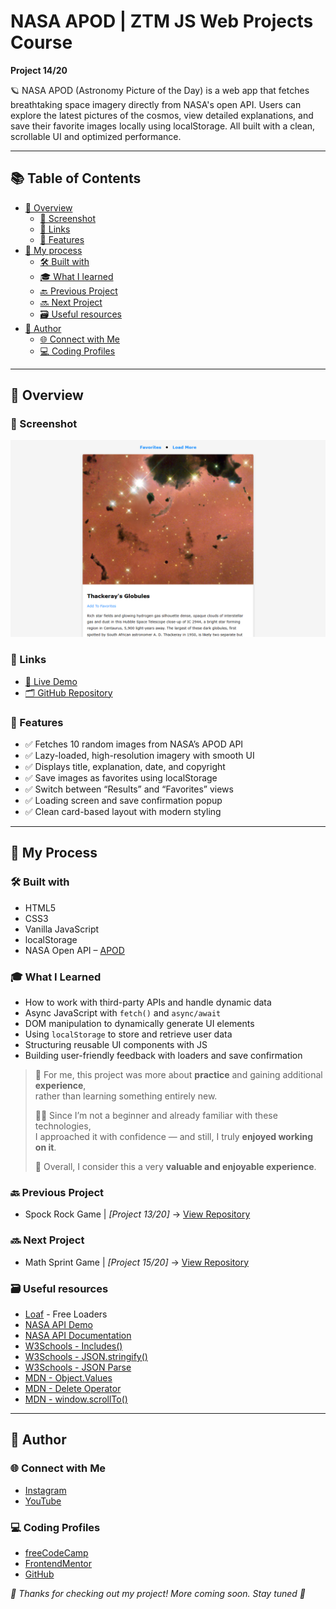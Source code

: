 # NASA APOD | ZTM JS Web Projects Course

**Project 14/20**

🪐 NASA APOD (Astronomy Picture of the Day) is a web app that fetches breathtaking space imagery directly from NASA's open API. Users can explore the latest pictures of the cosmos, view detailed explanations, and save their favorite images locally using localStorage. All built with a clean, scrollable UI and optimized performance.

---

## 📚 Table of Contents

- [🔎 Overview](#-overview)
  - [📸 Screenshot](#-screenshot)
  - [🔗 Links](#-links)
  - [📌 Features](#-features)
- [🧠 My process](#-my-process)
  - [🛠️ Built with](#️-built-with)
  - [🎓 What I learned](#-what-i-learned)
  - [🔙 Previous Project](#-previous-project)
  - [🔜 Next Project](#-next-project)
  - [🗃️ Useful resources](#️-useful-resources)
- [👤 Author](#-author)
  - [🌐 Connect with Me](#-connect-with-me)
  - [💻 Coding Profiles](#-coding-profiles)

---

## 🔎 Overview

### 📸 Screenshot

![Live Preview Screenshot](./assets/screenshot.jpg)

### 🔗 Links

 - [🔴 Live Demo](https://dalascript.github.io/nasa-apod/)
 - [🗂️ GitHub Repository](https://github.com/DalaScript/nasa-apod)

### 📌 Features

 - ✅ Fetches 10 random images from NASA’s APOD API
 - ✅ Lazy-loaded, high-resolution imagery with smooth UI
 - ✅ Displays title, explanation, date, and copyright
 - ✅ Save images as favorites using localStorage
 - ✅ Switch between “Results” and “Favorites” views
 - ✅ Loading screen and save confirmation popup
 - ✅ Clean card-based layout with modern styling

---

## 🧠 My Process

### 🛠️ Built with

 - HTML5
 - CSS3
 - Vanilla JavaScript
 - localStorage
 - NASA Open API – [APOD](https://api.nasa.gov/)

### 🎓 What I Learned

 - How to work with third-party APIs and handle dynamic data
 - Async JavaScript with `fetch()` and `async/await`
 - DOM manipulation to dynamically generate UI elements
 - Using `localStorage` to store and retrieve user data
 - Structuring reusable UI components with JS
 - Building user-friendly feedback with loaders and save confirmation

  > 🚀 For me, this project was more about **practice** and gaining additional **experience**,  
  > rather than learning something entirely new.  
  >  
  > 👨‍💻 Since I’m not a beginner and already familiar with these technologies,  
  > I approached it with confidence — and still, I truly **enjoyed working on it**.  
  >  
  > 🎯 Overall, I consider this a very **valuable and enjoyable experience**.

### 🔙 Previous Project

 - Spock Rock Game | *[Project 13/20]* → [View Repository](https://github.com/DalaScript/spock-rock-game)

### 🔜 Next Project

 - Math Sprint Game | *[Project 15/20]* → [View Repository](https://github.com/DalaScript/math-sprint-game)

### 🗃️ Useful resources

 - [Loaf](https://getloaf.io/) - Free Loaders
 - [NASA API Demo](https://api.nasa.gov/planetary/apod?api_key=DEMO_KEY)
 - [NASA API Documentation](https://api.nasa.gov/)
 - [W3Schools - Includes()](https://www.w3schools.com/jsref/jsref_includes.asp)
 - [W3Schools - JSON.stringify()](https://www.w3schools.com/js/js_json_stringify.asp)
 - [W3Schools - JSON Parse](https://www.w3schools.com/js/js_json_parse.asp)
 - [MDN - Object.Values](https://developer.mozilla.org/en-US/docs/Web/JavaScript/Reference/Global_Objects/Object/values)
 - [MDN - Delete Operator](https://developer.mozilla.org/en-US/docs/Web/JavaScript/Reference/Operators/delete)
 - [MDN - window.scrollTo()](https://developer.mozilla.org/en-US/docs/Web/API/Window/scrollTo)

---

## 👤 Author

### 🌐 Connect with Me

 - [Instagram](https://www.instagram.com/DalaScript)
 - [YouTube](https://www.youtube.com/@DalaScript)

### 💻 Coding Profiles

 - [freeCodeCamp](https://www.freecodecamp.org/DalaScript)
 - [FrontendMentor](https://www.frontendmentor.io/profile/DalaScript)
 - [GitHub](https://github.com/DalaScript)

*🙌 Thanks for checking out my project! More coming soon. Stay tuned 🚀*